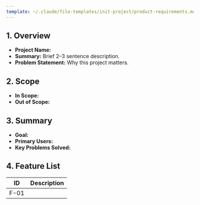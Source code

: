 ```yaml
---
template: ~/.claude/file-templates/init-project/product-requirements.md
---
```


## 1. Overview
- **Project Name:**
- **Summary:** Brief 2–3 sentence description.
- **Problem Statement:** Why this project matters.

## 2. Scope
- **In Scope:**
- **Out of Scope:**

## 3. Summary
- **Goal:**
- **Primary Users:**
- **Key Problems Solved:**

## 4. Feature List
| ID | Description |
|----|--------------|
| F-01 |  |